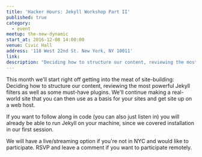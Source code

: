 ```yaml
---
title: 'Hacker Hours: Jekyll Workshop Part II'
published: true
category:
  - event
meetup: the-new-dynamic
start_at: 2016-12-08 14:00:00
venue: Civic Hall
address: '118 West 22nd St. New York, NY 10011'
link:
description: "Deciding how to structure our content, reviewing the most powerful Jekyll filters as well as some must-have plugins. We'll continue making a real-world site that you can then use as a basis for your sites and get site up on a web host."
---
```



This month we'll start right off getting into the meat of site-building: Deciding how to structure our content, reviewing the most powerful Jekyll filters as well as some must-have plugins. We'll continue making a real-world site that you can then use as a basis for your sites and get site up on a web host.

If you want to follow along in code (you can also just listen in) you will already be able to run Jekyll on your machine, since we covered installation in our first session.

We will have a live/streaming option if you're not in NYC and would like to participate. RSVP and leave a comment if you want to participate remotely.